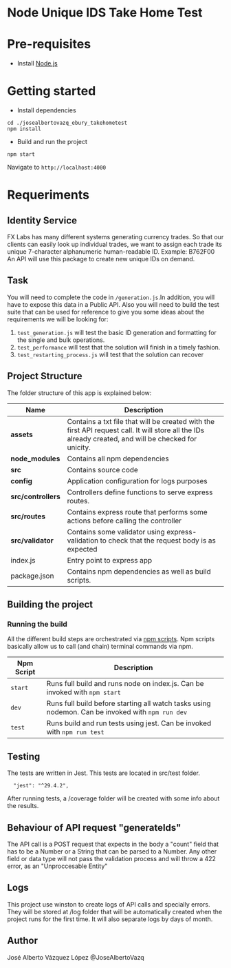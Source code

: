 # Node Unique IDS Take Home Test

# Pre-requisites
- Install [Node.js](https://nodejs.org/en/)


# Getting started
- Install dependencies
```
cd ./josealbertovazq_ebury_takehometest
npm install
```
- Build and run the project
```
npm start
```
  Navigate to `http://localhost:4000`


# Requeriments 

## Identity Service
FX Labs has many different systems generating currency trades.
So that our clients can easily look up individual trades, we
want to assign each trade its unique 7-character alphanumeric
human-readable ID.
Example: B762F00
An API will use this package to create new unique IDs on demand.
## Task
You will need to complete the code in `/generation.js`.In addition, you will have
to expose this data in a Public API.
Also you will need to build the test suite that can be used for reference to give
you some ideas about the requirements we will be looking for:
1. `test_generation.js` will test the basic ID generation and formatting for the
single and bulk operations.
2. `test_performance` will test that the solution will finish in a timely fashion.
3. `test_restarting_process.js` will test that the solution can recover


## Project Structure
The folder structure of this app is explained below:

| Name | Description |
| ------------------------ | --------------------------------------------------------------------------------------------- |
| **assets**               | Contains a txt file that will be created with the first API request call. It will store all the IDs already created, and will be checked for unicity.
| **node_modules**         | Contains all  npm dependencies                                                            |
| **src**                  | Contains  source code                              |
| **config**               | Application configuration for logs purposes
| **src/controllers**      | Controllers define functions to serve express routes. 
| **src/routes**           | Contains express route that performs some actions before calling the controller              
| **src/validator**        | Contains some validator using express-validation to check that the request body is as expected |
| index.js                 | Entry point to express app                                                               |
| package.json             | Contains npm dependencies as well as build scripts.

## Building the project

### Running the build
All the different build steps are orchestrated via [npm scripts](https://docs.npmjs.com/misc/scripts).
Npm scripts basically allow us to call (and chain) terminal commands via npm.

| Npm Script | Description |
| ------------------------- | ------------------------------------------------------------------------------------------------- |
| `start`                   | Runs full build and runs node on index.js. Can be invoked with `npm start`                  |
| `dev`                     | Runs full build before starting all watch tasks using nodemon. Can be invoked with `npm run dev`                                         |
| `test`                    | Runs build and run tests using jest. Can be invoked with `npm run test`        |

## Testing
The tests are  written in Jest. This tests are located in src/test folder.

```
  "jest": "^29.4.2",
```

After running tests, a /coverage folder will be created with some info about the results.

## Behaviour of API request "generateIds"

The API call is a POST request that expects in the body a "count" field that has to be a Number or a String that can be parsed to a Number. Any other field or data type will not pass the 
validation process and will throw a 422 error, as an "Unproccesable Entity"

## Logs
This project use winston to create logs of API calls and specially errors. They will be stored at /log folder that will be automatically created when the project runs for the first time.
It will also separate logs by days of month.


## Author
José Alberto Vázquez López
@JoseAlbertoVazq

